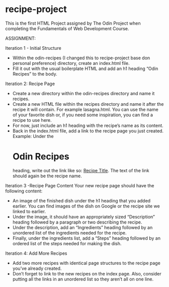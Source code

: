 # recipe-project

This is the first HTML Project assigned by The Odin Project when completing the Fundamentals of Web Development Course. 

ASSIGNMENT: 

Iteration 1 - Initial Structure
- Within the odin-recipes (I changed this to recipe-project base don personal preference) directory, create an index.html file.
- Fill it out with the usual boilerplate HTML and add an h1 heading “Odin Recipes” to the body.

Iteration 2: Recipe Page
- Create a new directory within the odin-recipes directory and name it recipes.
- Create a new HTML file within the recipes directory and name it after the recipe it will contain. For example lasagna.html. You can use the name of your favorite dish or, if you need some inspiration, you can find a recipe to use here.
- For now, just include an h1 heading with the recipe’s name as its content.
- Back in the index.html file, add a link to the recipe page you just created. Example: Under the <h1>Odin Recipes</h1> heading, write out the link like so: <a href="recipes/recipename.html">Recipe Title</a>. The text of the link should again be the recipe name.

Iteration 3 -Recipe Page Content
Your new recipe page should have the following content:
- An image of the finished dish under the h1 heading that you added earlier. You can find images of the dish on Google or the recipe site we linked to earlier.
- Under the image, it should have an appropriately sized “Description” heading followed by a paragraph or two describing the recipe.
- Under the description, add an “Ingredients” heading followed by an unordered list of the ingredients needed for the recipe.
- Finally, under the ingredients list, add a “Steps” heading followed by an ordered list of the steps needed for making the dish.

Iteration 4: Add More Recipes
- Add two more recipes with identical page structures to the recipe page you’ve already created.
- Don’t forget to link to the new recipes on the index page. Also, consider putting all the links in an unordered list so they aren’t all on one line.
